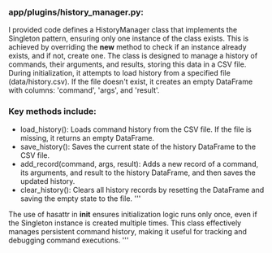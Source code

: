 ### app/plugins/history_manager.py:
I provided code defines a HistoryManager class that implements the Singleton pattern, ensuring only one instance of the class exists. This is achieved by overriding the __new__ method to check if an instance already exists, and if not, create one.
The class is designed to manage a history of commands, their arguments, and results, storing this data in a CSV file. During initialization, it attempts to load history from a specified file (data/history.csv). If the file doesn't exist, it creates an empty DataFrame with columns: 'command', 'args', and 'result'.
### Key methods include:
- load_history(): Loads command history from the CSV file. If the file is missing, it returns an empty DataFrame.
- save_history(): Saves the current state of the history DataFrame to the CSV file.
- add_record(command, args, result): Adds a new record of a command, its arguments, and result to the history DataFrame, and then saves the updated history.
- clear_history(): Clears all history records by resetting the DataFrame and saving the empty state to the file.
'''

The use of hasattr in __init__ ensures initialization logic runs only once, even if the Singleton instance is created multiple times. This class effectively manages persistent command history, making it useful for tracking and debugging command executions.
'''